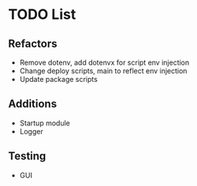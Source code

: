 # TODO List

## Refactors

- Remove dotenv, add dotenvx for script env injection
- Change deploy scripts, main to reflect env injection
- Update package scripts

## Additions

- Startup module
- Logger

## Testing

- GUI